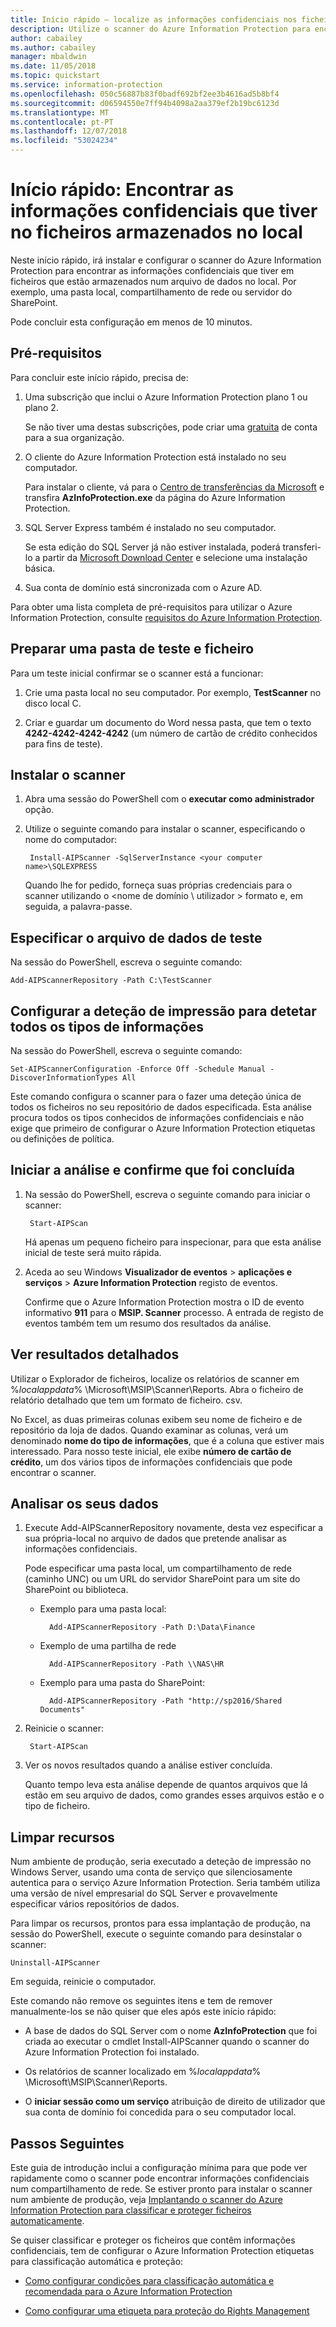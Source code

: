 ```yaml
---
title: Início rápido – localize as informações confidenciais nos ficheiros ao utilizar o scanner do Azure Information Protection – AIP
description: Utilize o scanner do Azure Information Protection para encontrar as informações confidenciais que tiver em ficheiros armazenados no local.
author: cabailey
ms.author: cabailey
manager: mbaldwin
ms.date: 11/05/2018
ms.topic: quickstart
ms.service: information-protection
ms.openlocfilehash: 050c56887b83f0badf692bf2ee3b4616ad5b8bf4
ms.sourcegitcommit: d06594550e7ff94b4098a2aa379ef2b19bc6123d
ms.translationtype: MT
ms.contentlocale: pt-PT
ms.lasthandoff: 12/07/2018
ms.locfileid: "53024234"
---
```

# <a name="quickstart-find-what-sensitive-information-you-have-in-files-stored-on-premises"></a>Início rápido: Encontrar as informações confidenciais que tiver no ficheiros armazenados no local

Neste início rápido, irá instalar e configurar o scanner do Azure Information Protection para encontrar as informações confidenciais que tiver em ficheiros que estão armazenados num arquivo de dados no local. Por exemplo, uma pasta local, compartilhamento de rede ou servidor do SharePoint. 

Pode concluir esta configuração em menos de 10 minutos.

## <a name="prerequisites"></a>Pré-requisitos

Para concluir este início rápido, precisa de:

1. Uma subscrição que inclui o Azure Information Protection plano 1 ou plano 2.
    
    Se não tiver uma destas subscrições, pode criar uma [gratuita](https://portal.office.com/Signup/Signup.aspx?OfferId=87dd2714-d452-48a0-a809-d2f58c4f68b7) de conta para a sua organização.

2. O cliente do Azure Information Protection está instalado no seu computador. 
    
    Para instalar o cliente, vá para o [Centro de transferências da Microsoft](https://www.microsoft.com/en-us/download/details.aspx?id=53018) e transfira **AzInfoProtection.exe** da página do Azure Information Protection.
    
3. SQL Server Express também é instalado no seu computador.
    
    Se esta edição do SQL Server já não estiver instalada, poderá transferi-lo a partir da [Microsoft Download Center](https://www.microsoft.com/en-us/sql-server/sql-server-editions-express) e selecione uma instalação básica.

4. Sua conta de domínio está sincronizada com o Azure AD.

Para obter uma lista completa de pré-requisitos para utilizar o Azure Information Protection, consulte [requisitos do Azure Information Protection](requirements.md).

## <a name="prepare-a-test-folder-and-file"></a>Preparar uma pasta de teste e ficheiro

Para um teste inicial confirmar se o scanner está a funcionar:

1. Crie uma pasta local no seu computador. Por exemplo, **TestScanner** no disco local C.

2. Criar e guardar um documento do Word nessa pasta, que tem o texto **4242-4242-4242-4242** (um número de cartão de crédito conhecidos para fins de teste).

## <a name="install-the-scanner"></a>Instalar o scanner

1. Abra uma sessão do PowerShell com o **executar como administrador** opção.

2. Utilize o seguinte comando para instalar o scanner, especificando o nome do computador:
    
        Install-AIPScanner -SqlServerInstance <your computer name>\SQLEXPRESS
    
    Quando lhe for pedido, forneça suas próprias credenciais para o scanner utilizando o \<nome de domínio \ utilizador > formato e, em seguida, a palavra-passe. 

## <a name="specify-your-test-data-store"></a>Especificar o arquivo de dados de teste

Na sessão do PowerShell, escreva o seguinte comando:

    Add-AIPScannerRepository -Path C:\TestScanner

## <a name="configure-the-scanner-to-discover-all-information-types"></a>Configurar a deteção de impressão para detetar todos os tipos de informações

Na sessão do PowerShell, escreva o seguinte comando:

    Set-AIPScannerConfiguration -Enforce Off -Schedule Manual -DiscoverInformationTypes All

Este comando configura o scanner para o fazer uma deteção única de todos os ficheiros no seu repositório de dados especificada. Esta análise procura todos os tipos conhecidos de informações confidenciais e não exige que primeiro de configurar o Azure Information Protection etiquetas ou definições de política.

## <a name="start-the-scan-and-confirm-it-finished"></a>Iniciar a análise e confirme que foi concluída

1. Na sessão do PowerShell, escreva o seguinte comando para iniciar o scanner:
    
        Start-AIPScan
    
    Há apenas um pequeno ficheiro para inspecionar, para que esta análise inicial de teste será muito rápida. 

2. Aceda ao seu Windows **Visualizador de eventos** > **aplicações e serviços** > **Azure Information Protection** registo de eventos. 
    
    Confirme que o Azure Information Protection mostra o ID de evento informativo **911** para o **MSIP. Scanner** processo. A entrada de registo de eventos também tem um resumo dos resultados da análise.

## <a name="see-detailed-results"></a>Ver resultados detalhados

Utilizar o Explorador de ficheiros, localize os relatórios de scanner em %*localappdata*% \Microsoft\MSIP\Scanner\Reports. Abra o ficheiro de relatório detalhado que tem um formato de ficheiro. csv.

No Excel, as duas primeiras colunas exibem seu nome de ficheiro e de repositório da loja de dados. Quando examinar as colunas, verá um denominado **nome do tipo de informações**, que é a coluna que estiver mais interessado. Para nosso teste inicial, ele exibe **número de cartão de crédito**, um dos vários tipos de informações confidenciais que pode encontrar o scanner.

## <a name="scan-your-own-data"></a>Analisar os seus dados

1. Execute Add-AIPScannerRepository novamente, desta vez especificar a sua própria-local no arquivo de dados que pretende analisar as informações confidenciais. 
    
    Pode especificar uma pasta local, um compartilhamento de rede (caminho UNC) ou um URL do servidor SharePoint para um site do SharePoint ou biblioteca. 
    
    - Exemplo para uma pasta local:
        
            Add-AIPScannerRepository -Path D:\Data\Finance
    
    - Exemplo de uma partilha de rede
        
            Add-AIPScannerRepository -Path \\NAS\HR
    
    - Exemplo para uma pasta do SharePoint:
        
            Add-AIPScannerRepository -Path "http://sp2016/Shared Documents"

2. Reinicie o scanner:
    
        Start-AIPScan

3. Ver os novos resultados quando a análise estiver concluída. 
    
    Quanto tempo leva esta análise depende de quantos arquivos que lá estão em seu arquivo de dados, como grandes esses arquivos estão e o tipo de ficheiro. 

## <a name="clean-up-resources"></a>Limpar recursos

Num ambiente de produção, seria executado a deteção de impressão no Windows Server, usando uma conta de serviço que silenciosamente autentica para o serviço Azure Information Protection. Seria também utiliza uma versão de nível empresarial do SQL Server e provavelmente especificar vários repositórios de dados. 

Para limpar os recursos, prontos para essa implantação de produção, na sessão do PowerShell, execute o seguinte comando para desinstalar o scanner:

    Uninstall-AIPScanner

Em seguida, reinicie o computador.

Este comando não remove os seguintes itens e tem de remover manualmente-los se não quiser que eles após este início rápido:

- A base de dados do SQL Server com o nome **AzInfoProtection** que foi criada ao executar o cmdlet Install-AIPScanner quando o scanner do Azure Information Protection foi instalado. 

- Os relatórios de scanner localizado em %*localappdata*% \Microsoft\MSIP\Scanner\Reports.

- O **iniciar sessão como um serviço** atribuição de direito de utilizador que sua conta de domínio foi concedida para o seu computador local.


## <a name="next-steps"></a>Passos Seguintes

Este guia de introdução inclui a configuração mínima para que pode ver rapidamente como o scanner pode encontrar informações confidenciais num compartilhamento de rede. Se estiver pronto para instalar o scanner num ambiente de produção, veja [Implantando o scanner do Azure Information Protection para classificar e proteger ficheiros automaticamente](deploy-aip-scanner.md).

Se quiser classificar e proteger os ficheiros que contêm informações confidenciais, tem de configurar o Azure Information Protection etiquetas para classificação automática e proteção:

- [Como configurar condições para classificação automática e recomendada para o Azure Information Protection](configure-policy-classification.md)

- [Como configurar uma etiqueta para proteção do Rights Management](configure-policy-protection.md)